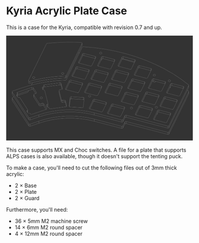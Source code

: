 Kyria Acrylic Plate Case
========================

This is a case for the Kyria, compatible with revision 0.7 and up.

![Kyria Acrylic Plate Case](./Plate%20Case.png)

This case supports MX and Choc switches. A file for a plate that supports ALPS cases is also available, though it doesn't support the tenting puck.

To make a case, you'll need to cut the following files out of 3mm thick acrylic:

- 2 × Base
- 2 × Plate
- 2 × Guard

Furthermore, you'll need:

- 36 × 5mm M2 machine screw
- 14 × 6mm M2 round spacer
- 4 × 12mm M2 round spacer
